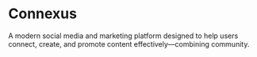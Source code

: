 # Connexus
A modern social media and marketing platform designed to help users connect, create, and promote content effectively—combining community.
